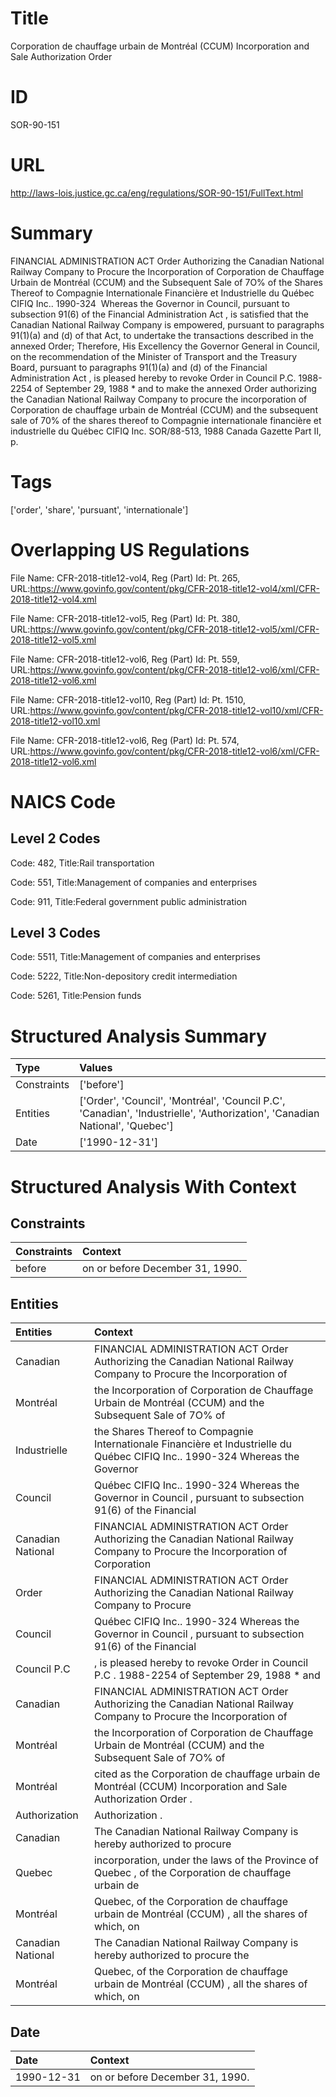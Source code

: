 # Title
Corporation de chauffage urbain de Montréal (CCUM) Incorporation and Sale Authorization Order


# ID
SOR-90-151

# URL
http://laws-lois.justice.gc.ca/eng/regulations/SOR-90-151/FullText.html


# Summary
FINANCIAL ADMINISTRATION ACT Order Authorizing the Canadian National Railway Company to Procure the Incorporation of Corporation de Chauffage Urbain de Montréal (CCUM) and the Subsequent Sale of 7O% of the Shares Thereof to Compagnie Internationale Financière et Industrielle du Québec CIFIQ Inc..
1990-324  Whereas the Governor in Council, pursuant to subsection 91(6) of the  Financial Administration Act , is satisfied that the Canadian National Railway Company is empowered, pursuant to paragraphs 91(1)(a) and (d) of that Act, to undertake the transactions described in the annexed Order; Therefore, His Excellency the Governor General in Council, on the recommendation of the Minister of Transport and the Treasury Board, pursuant to paragraphs 91(1)(a) and (d) of the  Financial Administration Act , is pleased hereby to revoke Order in Council P.C. 1988-2254 of September 29, 1988 *  and to make the annexed  Order authorizing the Canadian National Railway Company to procure the incorporation of Corporation de chauffage urbain de Montréal (CCUM) and the subsequent sale of 70% of the shares thereof to Compagnie internationale financière et industrielle du Québec CIFIQ Inc. SOR/88-513, 1988  Canada Gazette  Part II, p.


# Tags
['order', 'share', 'pursuant', 'internationale']


# Overlapping US Regulations
File Name: CFR-2018-title12-vol4, Reg (Part) Id: Pt. 265, URL:https://www.govinfo.gov/content/pkg/CFR-2018-title12-vol4/xml/CFR-2018-title12-vol4.xml

File Name: CFR-2018-title12-vol5, Reg (Part) Id: Pt. 380, URL:https://www.govinfo.gov/content/pkg/CFR-2018-title12-vol5/xml/CFR-2018-title12-vol5.xml

File Name: CFR-2018-title12-vol6, Reg (Part) Id: Pt. 559, URL:https://www.govinfo.gov/content/pkg/CFR-2018-title12-vol6/xml/CFR-2018-title12-vol6.xml

File Name: CFR-2018-title12-vol10, Reg (Part) Id: Pt. 1510, URL:https://www.govinfo.gov/content/pkg/CFR-2018-title12-vol10/xml/CFR-2018-title12-vol10.xml

File Name: CFR-2018-title12-vol6, Reg (Part) Id: Pt. 574, URL:https://www.govinfo.gov/content/pkg/CFR-2018-title12-vol6/xml/CFR-2018-title12-vol6.xml




# NAICS Code
## Level 2 Codes
Code: 482, Title:Rail transportation

Code: 551, Title:Management of companies and enterprises

Code: 911, Title:Federal government public administration




## Level 3 Codes
Code: 5511, Title:Management of companies and enterprises

Code: 5222, Title:Non-depository credit intermediation

Code: 5261, Title:Pension funds







# Structured Analysis Summary
| Type        | Values                                                                                                                      |
|:------------|:----------------------------------------------------------------------------------------------------------------------------|
| Constraints | ['before']                                                                                                                  |
| Entities    | ['Order', 'Council', 'Montréal', 'Council P.C', 'Canadian', 'Industrielle', 'Authorization', 'Canadian National', 'Quebec'] |
| Date        | ['1990-12-31']                                                                                                              |


# Structured Analysis With Context
 


## Constraints
| Constraints   | Context                           |
|:--------------|:----------------------------------|
| before        | on or  before  December 31, 1990. |


## Entities
| Entities          | Context                                                                                                                           |
|:------------------|:----------------------------------------------------------------------------------------------------------------------------------|
| Canadian          | FINANCIAL ADMINISTRATION ACT Order Authorizing the  Canadian National Railway Company to Procure the Incorporation of             |
| Montréal          | the Incorporation of Corporation de Chauffage Urbain de Montréal (CCUM) and the Subsequent Sale of 7O% of                         |
| Industrielle      | the Shares Thereof to Compagnie Internationale Financière et Industrielle du Québec CIFIQ Inc.. 1990-324 Whereas the Governor     |
| Council           | Québec CIFIQ Inc.. 1990-324 Whereas the Governor in Council , pursuant to subsection 91(6) of the Financial                       |
| Canadian National | FINANCIAL ADMINISTRATION ACT Order Authorizing the  Canadian National Railway Company to Procure the Incorporation of Corporation |
| Order             | FINANCIAL ADMINISTRATION ACT  Order Authorizing the Canadian National Railway Company to Procure                                  |
| Council           | Québec CIFIQ Inc.. 1990-324 Whereas the Governor in Council , pursuant to subsection 91(6) of the Financial                       |
| Council P.C       | , is pleased hereby to revoke Order in Council P.C . 1988-2254 of September 29, 1988 * and                                        |
| Canadian          | FINANCIAL ADMINISTRATION ACT Order Authorizing the  Canadian National Railway Company to Procure the Incorporation of             |
| Montréal          | the Incorporation of Corporation de Chauffage Urbain de Montréal (CCUM) and the Subsequent Sale of 7O% of                         |
| Montréal          | cited as the Corporation de chauffage urbain de Montréal  (CCUM) Incorporation and Sale Authorization Order .                     |
| Authorization     | Authorization .                                                                                                                   |
| Canadian          | The  Canadian National Railway Company is hereby authorized to procure                                                            |
| Quebec            | incorporation, under the laws of the Province of Quebec , of the Corporation de chauffage urbain de                               |
| Montréal          | Quebec, of the Corporation de chauffage urbain de Montréal (CCUM) , all the shares of which, on                                   |
| Canadian National | The  Canadian National Railway Company is hereby authorized to procure the                                                        |
| Montréal          | Quebec, of the Corporation de chauffage urbain de Montréal (CCUM) , all the shares of which, on                                   |


## Date
| Date       | Context                         |
|:-----------|:--------------------------------|
| 1990-12-31 | on or before December 31, 1990. |


